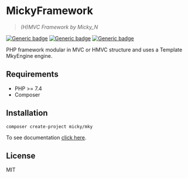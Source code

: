 


# MickyFramework    
  
> *(H)MVC Framework by Micky_N* 

[![Generic badge](https://img.shields.io/badge/Licence-MIT-blue.svg)](https://shields.io/) [![Generic badge](https://img.shields.io/badge/version-1.0.0-orange.svg)](https://shields.io/) [![Generic badge](https://img.shields.io/badge/coverage-100%25-green.svg)](https://shields.io/)
  
PHP framework modular in MVC or HMVC structure and uses a Template MkyEngine engine.

## Requirements

- PHP >= 7.4
- Composer

## Installation

```shell
composer create-project micky/mky
```

To see documentation [click here](https://micky-n.github.io/mky/).

## License

MIT
